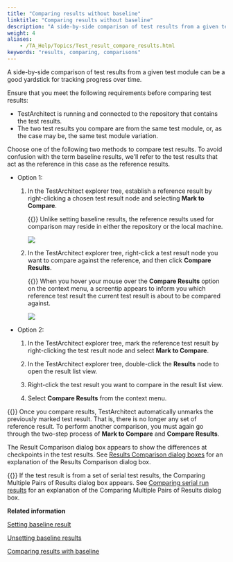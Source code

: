 ```yaml
--- 
title: "Comparing results without baseline"
linktitle: "Comparing results without baseline"
description: "A side-by-side comparison of test results from a given test module can be a good yardstick for tracking progress over time."
weight: 4
aliases: 
    - /TA_Help/Topics/Test_result_compare_results.html
keywords: "results, comparing, comparisons"
---
```


A side-by-side comparison of test results from a given test module can be a good yardstick for tracking progress over time.

Ensure that you meet the following requirements before comparing test results:

-   TestArchitect is running and connected to the repository that contains the test results.
-   The two test results you compare are from the same test module, or, as the case may be, the same test module variation.

Choose one of the following two methods to compare test results. To avoid confusion with the term baseline results, we'll refer to the test results that act as the reference in this case as the reference results.

-   Option 1:

    1.  In the TestArchitect explorer tree, establish a reference result by right-clicking a chosen test result node and selecting **Mark to Compare**.

        {{<tip>}} Unlike setting baseline results, the reference results used for comparison may reside in either the repository or the local machine.

        ![](/images/TA_Help/Images/reference_result_chosen.png)

    2.  In the TestArchitect explorer tree, right-click a test result node you want to compare against the reference, and then click **Compare Results**.

        {{<tip>}} When you hover your mouse over the **Compare Results** option on the context menu, a screentip appears to inform you which reference test result the current test result is about to be compared against.

        ![](/images/TA_Help/Images/compare_with_reference_result.png)

-   Option 2:

    1.  In the TestArchitect explorer tree, mark the reference test result by right-clicking the test result node and select **Mark to Compare**.

    2.  In the TestArchitect explorer tree, double-click the **Results** node to open the result list view.

    3.  Right-click the test result you want to compare in the result list view.

    4.  Select **Compare Results** from the context menu.


{{<important>}} Once you compare results, TestArchitect automatically unmarks the previously marked test result. That is, there is no longer any set of reference result. To perform another comparison, you must again go through the two-step process of **Mark to Compare** and **Compare Results**.

The Result Comparison dialog box appears to show the differences at checkpoints in the test results. See [Results Comparison dialog boxes](/user-guide/working-with-test-results/comparing-test-results/results-comparison-page#sect_e383h_k3e8) for an explanation of the Results Comparison dialog box.

{{<note>}} If the test result is from a set of serial test results, the Comparing Multiple Pairs of Results dialog box appears. See [Comparing serial run results](/user-guide/working-with-test-results/comparing-test-results/results-comparison-page#sect_nd6h_kd83) for an explanation of the Comparing Multiple Pairs of Results dialog box.




**Related information**  


[Setting baseline result](/user-guide/working-with-test-results/comparing-test-results/setting-baseline-result)

[Unsetting baseline results](/user-guide/working-with-test-results/comparing-test-results/unsetting-baseline-results)

[Comparing results with baseline](/user-guide/working-with-test-results/comparing-test-results/comparing-results-with-baseline)
